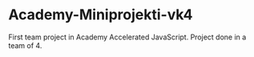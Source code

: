 # Academy-Miniprojekti-vk4

First team project in Academy Accelerated JavaScript. Project done in a team of 4. 
